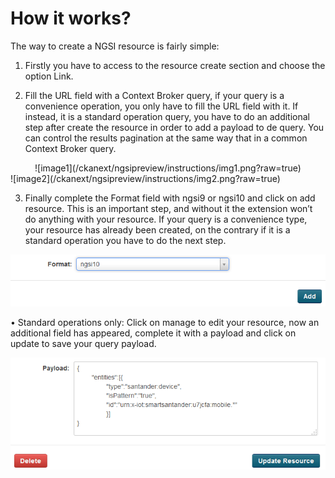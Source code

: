 How it works?
=====================

The way to create a NGSI resource is fairly simple:
1.	Firstly you have to access to the resource create section and choose the option Link.

2.	Fill the URL field with a Context Broker query, if your query is a convenience operation, you only have to fill the URL field with it. If instead, it is a standard operation query, you have to do an additional step after create the resource in order to add a payload to de query. You can control the results pagination at the same way that in a common Context Broker query.

<center>![image1](/ckanext/ngsipreview/instructions/img1.png?raw=true)	</center>
![image2](/ckanext/ngsipreview/instructions/img2.png?raw=true)

3.	Finally complete the Format field with ngsi9 or ngsi10 and click on add resource. This is an important step, and without it the extension won’t do anything with your resource. If your query is a convenience type, your resource has already been created, on the contrary if it is a standard operation you have to do the next step.

![image3](/ckanext/ngsipreview/instructions/img3.png?raw=true)

•	Standard operations only: Click on manage to edit your resource, now an additional field has appeared, complete it with a payload and click on update to save your query payload.

![image4](/ckanext/ngsipreview/instructions/img4.png?raw=true)
